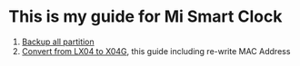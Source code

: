 # This is my guide for Mi Smart Clock

1. [Backup all partition](https://github.com/AyraHikari/xiaomi-x04g-lx04/blob/main/0-backup-partition.md)
2. [Convert from LX04 to X04G](https://github.com/AyraHikari/xiaomi-x04g-lx04/blob/main/convert-lx04-to-x04g.md), this guide including re-write MAC Address

